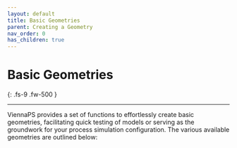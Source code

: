 ```yaml
---
layout: default
title: Basic Geometries
parent: Creating a Geometry
nav_order: 0
has_children: true
---
```


# Basic Geometries 
{: .fs-9 .fw-500 }

---

ViennaPS provides a set of functions to effortlessly create basic geometries, facilitating quick testing of models or serving as the groundwork for your process simulation configuration. The various available geometries are outlined below: